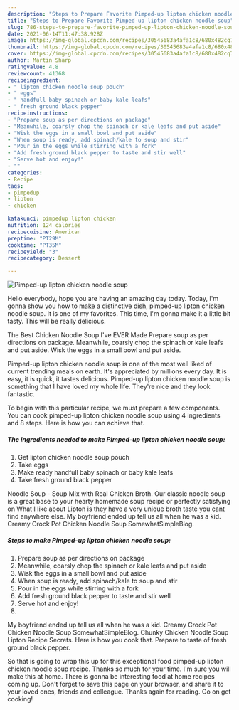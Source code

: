 ```yaml
---
description: "Steps to Prepare Favorite Pimped-up lipton chicken noodle soup"
title: "Steps to Prepare Favorite Pimped-up lipton chicken noodle soup"
slug: 786-steps-to-prepare-favorite-pimped-up-lipton-chicken-noodle-soup
date: 2021-06-14T11:47:38.928Z
image: https://img-global.cpcdn.com/recipes/30545683a4afa1c8/680x482cq70/pimped-up-lipton-chicken-noodle-soup-recipe-main-photo.jpg
thumbnail: https://img-global.cpcdn.com/recipes/30545683a4afa1c8/680x482cq70/pimped-up-lipton-chicken-noodle-soup-recipe-main-photo.jpg
cover: https://img-global.cpcdn.com/recipes/30545683a4afa1c8/680x482cq70/pimped-up-lipton-chicken-noodle-soup-recipe-main-photo.jpg
author: Martin Sharp
ratingvalue: 4.8
reviewcount: 41368
recipeingredient:
- " lipton chicken noodle soup pouch"
- " eggs"
- " handfull baby spinach or baby kale leafs"
- " fresh ground black pepper"
recipeinstructions:
- "Prepare soup as per directions on package"
- "Meanwhile, coarsly chop the spinach or kale leafs and put aside"
- "Wisk the eggs in a small bowl and put aside"
- "When soup is ready, add spinach/kale to soup and stir"
- "Pour in the eggs while stirring with a fork"
- "Add fresh ground black pepper to taste and stir well"
- "Serve hot and enjoy!"
- ""
categories:
- Recipe
tags:
- pimpedup
- lipton
- chicken

katakunci: pimpedup lipton chicken 
nutrition: 124 calories
recipecuisine: American
preptime: "PT29M"
cooktime: "PT35M"
recipeyield: "3"
recipecategory: Dessert

---
```



![Pimped-up lipton chicken noodle soup](https://img-global.cpcdn.com/recipes/30545683a4afa1c8/680x482cq70/pimped-up-lipton-chicken-noodle-soup-recipe-main-photo.jpg)

Hello everybody, hope you are having an amazing day today. Today, I'm gonna show you how to make a distinctive dish, pimped-up lipton chicken noodle soup. It is one of my favorites. This time, I'm gonna make it a little bit tasty. This will be really delicious.

The Best Chicken Noodle Soup I&#39;ve EVER Made Prepare soup as per directions on package. Meanwhile, coarsly chop the spinach or kale leafs and put aside. Wisk the eggs in a small bowl and put aside.

Pimped-up lipton chicken noodle soup is one of the most well liked of current trending meals on earth. It's appreciated by millions every day. It is easy, it is quick, it tastes delicious. Pimped-up lipton chicken noodle soup is something that I have loved my whole life. They're nice and they look fantastic.


To begin with this particular recipe, we must prepare a few components. You can cook pimped-up lipton chicken noodle soup using 4 ingredients and 8 steps. Here is how you can achieve that.

<!--inarticleads1-->

##### The ingredients needed to make Pimped-up lipton chicken noodle soup:

1. Get  lipton chicken noodle soup pouch
1. Take  eggs
1. Make ready  handfull baby spinach or baby kale leafs
1. Take  fresh ground black pepper


Noodle Soup - Soup Mix with Real Chicken Broth. Our classic noodle soup is a great base to your hearty homemade soup recipe or perfectly satisfying on What I like about Lipton is they have a very unique broth taste you cant find anywhere else. My boyfriend ended up tell us all when he was a kid. Creamy Crock Pot Chicken Noodle Soup SomewhatSimpleBlog. 

<!--inarticleads2-->

##### Steps to make Pimped-up lipton chicken noodle soup:

1. Prepare soup as per directions on package
1. Meanwhile, coarsly chop the spinach or kale leafs and put aside
1. Wisk the eggs in a small bowl and put aside
1. When soup is ready, add spinach/kale to soup and stir
1. Pour in the eggs while stirring with a fork
1. Add fresh ground black pepper to taste and stir well
1. Serve hot and enjoy!
1. 


My boyfriend ended up tell us all when he was a kid. Creamy Crock Pot Chicken Noodle Soup SomewhatSimpleBlog. Chunky Chicken Noodle Soup Lipton Recipe Secrets. Here is how you cook that. Prepare to taste of fresh ground black pepper. 

So that is going to wrap this up for this exceptional food pimped-up lipton chicken noodle soup recipe. Thanks so much for your time. I'm sure you will make this at home. There is gonna be interesting food at home recipes coming up. Don't forget to save this page on your browser, and share it to your loved ones, friends and colleague. Thanks again for reading. Go on get cooking!
